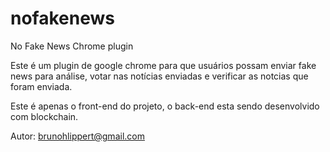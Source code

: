 # nofakenews
No Fake News Chrome plugin

Este é um plugin de google chrome para que usuários possam enviar fake news para análise, votar nas notícias enviadas
e verificar as notcias que foram enviada.

Este é apenas o front-end do projeto, o back-end esta sendo desenvolvido com blockchain.

Autor: brunohlippert@gmail.com
